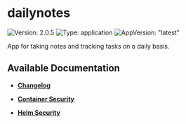 # dailynotes

![Version: 2.0.5](https://img.shields.io/badge/Version-2.0.5-informational?style=flat-square) ![Type: application](https://img.shields.io/badge/Type-application-informational?style=flat-square) ![AppVersion: "latest"](https://img.shields.io/badge/AppVersion-"latest"-informational?style=flat-square)

App for taking notes and tracking tasks on a daily basis.


## Available Documentation

- [**Changelog**](CHANGELOG)

- [**Container Security**](container-security)

- [**Helm Security**](helm-security)

